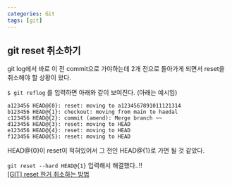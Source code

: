 ```yaml
---
categories: Git
tags: [git]
---
```


## git reset 취소하기
git log에서 바로 이 전 commit으로 가야하는데 2개 전으로 돌아가게 되면서 reset을 취소해야 할 상황이 왔다.          
  
`$ git reflog` 를 입력하면 아래와 같이 보여진다. (아래는 예시임)              

```
a123456 HEAD@{0}: reset: moving to a1234567891011121314
b123456 HEAD@{1}: checkout: moving from main to haedal
c123456 HEAD@{2}: commit (amend): Merge branch ~~
d123456 HEAD@{3}: reset: moving to HEAD
e123456 HEAD@{4}: reset: moving to HEAD
f123456 HEAD@{5}: reset: moving to HEAD
```
HEAD@{0}이 reset이 적혀있어서 그 전인 HEAD@{1}로 가면 될 것 같았다.              

`git reset --hard HEAD@{1}` 입력해서 해결했다..!!                               
[[GIT] reset 한거 취소하는 방법](https://88240.tistory.com/284)